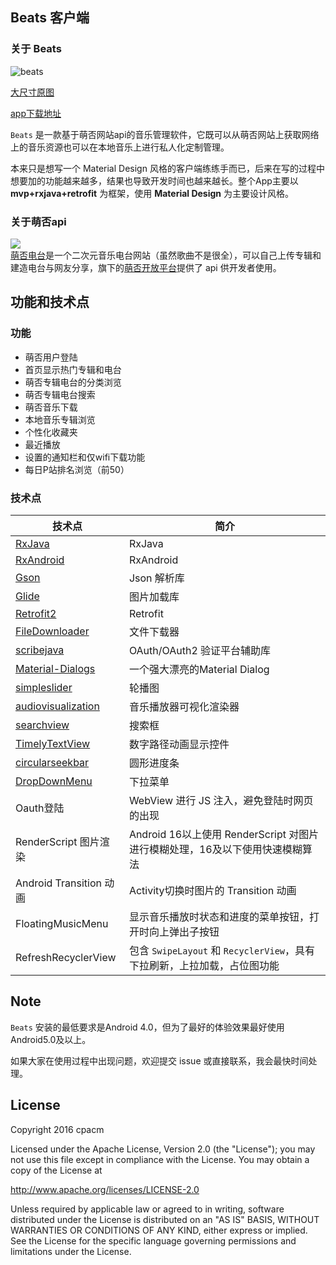 ## Beats 客户端
### 关于 Beats
![beats](http://ofrf20oms.bkt.clouddn.com/beats.jpg)  

[大尺寸原图](http://ofrf20oms.bkt.clouddn.com/beats_origin.jpg)

[app下载地址](https://github.com/cpacm/MoeMusic/releases/download/1.0.0/beats_1.0.0.apk)

`Beats` 是一款基于萌否网站api的音乐管理软件，它既可以从萌否网站上获取网络上的音乐资源也可以在本地音乐上进行私人化定制管理。

本来只是想写一个 Material Design 风格的客户端练练手而已，后来在写的过程中想要加的功能越来越多，结果也导致开发时间也越来越长。整个App主要以 **mvp+rxjava+retrofit** 为框架，使用 **Material Design** 为主要设计风格。   
### 关于萌否api
![](http://moefou.org/public/images/mf/logo.png)  
[萌否电台](http://moe.fm/)是一个二次元音乐电台网站（虽然歌曲不是很全），可以自己上传专辑和建造电台与网友分享，旗下的[萌否开放平台](http://open.moefou.org/)提供了 api 供开发者使用。

## 功能和技术点

### 功能
- 萌否用户登陆
- 首页显示热门专辑和电台
- 萌否专辑电台的分类浏览
- 萌否专辑电台搜索
- 萌否音乐下载
- 本地音乐专辑浏览
- 个性化收藏夹
- 最近播放
- 设置的通知栏和仅wifi下载功能
- 每日P站排名浏览（前50）

### 技术点
 技术点 | 简介
  -------- | ------
[RxJava](https://github.com/ReactiveX/RxJava) | RxJava
[RxAndroid](https://github.com/ReactiveX/RxAndroid) | RxAndroid
[Gson](https://github.com/google/gson) | Json 解析库
[Glide](https://github.com/bumptech/glide) | 图片加载库
[Retrofit2](https://github.com/square/retrofit) | Retrofit
[FileDownloader](https://github.com/lingochamp/FileDownloader) | 文件下载器
[scribejava](https://github.com/scribejava/scribejava) | OAuth/OAuth2 验证平台辅助库
[Material-Dialogs](https://github.com/afollestad/material-dialogs) | 一个强大漂亮的Material Dialog
[simpleslider](https://github.com/cpacm/SimpleSlider) | 轮播图
[audiovisualization](https://github.com/Cleveroad/WaveInApp) | 音乐播放器可视化渲染器
[searchview](https://github.com/lapism/SearchView) | 搜索框
[TimelyTextView](https://github.com/adnan-SM/TimelyTextView) | 数字路径动画显示控件
[circularseekbar](https://github.com/devadvance/circularseekbar) | 圆形进度条
[DropDownMenu](https://github.com/dongjunkun/DropDownMenu) | 下拉菜单
Oauth登陆 | WebView 进行 JS 注入，避免登陆时网页的出现
RenderScript 图片渲染 | Android 16以上使用 RenderScript 对图片进行模糊处理，16及以下使用快速模糊算法
Android Transition 动画 | Activity切换时图片的 Transition 动画
FloatingMusicMenu | 显示音乐播放时状态和进度的菜单按钮，打开时向上弹出子按钮
RefreshRecyclerView | 包含 `SwipeLayout` 和 `RecyclerView`，具有下拉刷新，上拉加载，占位图功能


## Note
`Beats` 安装的最低要求是Android 4.0，但为了最好的体验效果最好使用Android5.0及以上。

如果大家在使用过程中出现问题，欢迎提交 issue 或直接联系，我会最快时间处理。

## License
Copyright 2016 cpacm

Licensed under the Apache License, Version 2.0 (the "License");
you may not use this file except in compliance with the License.
You may obtain a copy of the License at

   http://www.apache.org/licenses/LICENSE-2.0

Unless required by applicable law or agreed to in writing, software
distributed under the License is distributed on an "AS IS" BASIS,
WITHOUT WARRANTIES OR CONDITIONS OF ANY KIND, either express or implied.
See the License for the specific language governing permissions and
limitations under the License.



